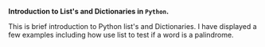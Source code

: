 
__Introduction to List's and Dictionaries in ```Python```.__

This is brief introduction to Python list's and Dictionaries.  I have displayed a few examples including how use list to test if a word is a palindrome.
